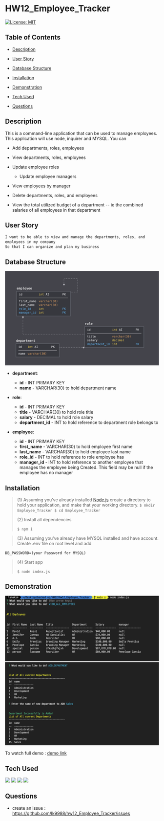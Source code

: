 # HW12_Employee_Tracker

[![License: MIT](https://img.shields.io/badge/License-MIT-green.svg)]()

## Table of Contents

- [ Description ](#des)
- [ User Story ](#us)
- [ Database Structure ](#bc)
- [ Installation](#ins)
- [ Demonstration ](#demo)

- [ Tech Used](#tech)
- [ Questions](#q)

## Description <a name="des"></a>

This is a command-line application that can be used to manage employees. This application will use node, inquirer and MYSQL.
You can

- Add departments, roles, employees

- View departments, roles, employees

- Update employee roles

  - Update employee managers

- View employees by manager

- Delete departments, roles, and employees

- View the total utilized budget of a department -- ie the combined salaries of all employees in that department

## User Story <a name="us"></a>

```
I want to be able to view and manage the departments, roles, and employees in my company
So that I can organize and plan my business
```

## Database Structure <a name="bc"></a>

![Database Schema](Assets/schema.png)

- **department**:

  - **id** - INT PRIMARY KEY
  - **name** - VARCHAR(30) to hold department name

- **role**:

  - **id** - INT PRIMARY KEY
  - **title** - VARCHAR(30) to hold role title
  - **salary** - DECIMAL to hold role salary
  - **department_id** - INT to hold reference to department role belongs to

- **employee**:

  - **id** - INT PRIMARY KEY
  - **first_name** - VARCHAR(30) to hold employee first name
  - **last_name** - VARCHAR(30) to hold employee last name
  - **role_id** - INT to hold reference to role employee has
  - **manager_id** - INT to hold reference to another employee that manages the employee being Created. This field may be null if the employee has no manager

## Installation <a name="ins"></a>

> (1) Assuming you’ve already installed [Node.js](https://nodejs.org/en/) create a directory to hold your application, and make that your working directory.
> `$ mkdir Employee_Tracker $ cd Employee_Tracker `
>
> (2) Install all dependencies
>
> ```
> $ npm i
> ```

> (3) Assuming you've already have MYSQL installed and have account. Create .env file on root level and add

```
DB_PASSWORD=(your Password for MYSQL)
```

> (4) Start app
>
> ```
> $ node index.js
> ```

## Demonstration <a name="demo"></a>

![app demo](Assets/screen.png)
![app demo](Assets/screen2.png)

To watch full demo :
[demo link](https://drive.google.com/file/d/1yea8XBjw6Lzi0AaIiDmbtn8sjgzMaiCX/view?usp=sharing)

## Tech Used <a name="tech"></a>

<p>
    <img src="https://img.shields.io/badge/MySQL-lightgrey" />
    <img src="https://img.shields.io/badge/Node.js-success" />
    <img src="https://img.shields.io/badge/JavaScript-yellow" />
    <img src="https://img.shields.io/badge/InquirerJS-red" />
    
</p>

## Questions <a name="q"></a>

- create an issue : <https://github.com/lk9988/hw12_Employee_Tracker/issues>

```

```
